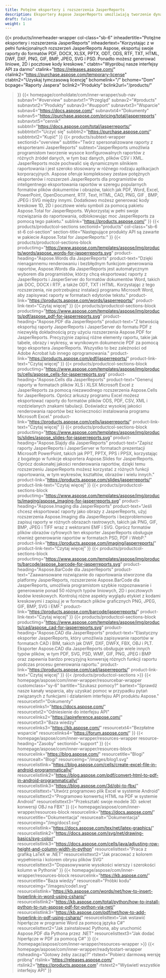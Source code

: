 ```yaml
---
title: Potężne eksportery i rozszerzenia JasperReports
description: Eksportery Aspose JasperReports umożliwiają tworzenie dynamicznych raportów w formatach PDF, Word, Excel, PowerPoint, PNG, GIF, JPEG, CAD i SVG, kodów kreskowych 1D i 2D.
draft: false
weight: 1
---
```

{{< products/innerheader-wrapper col-class="sb-6"
  inheadertitle="Potężne eksportery i rozszerzenia JasperReports"
  inheadertext="Korzystając z w pełni funkcjonalnych rozszerzeń JasperReports Aspose, eksportuj swoje raporty do formatów PDF, DOCX, XLSX, PPTX, ODT, ODS, RTF, TXT, HTML, DWF, DXF, PNG, GIF, BMP, JPEG, SVG i PSD. Ponadto możesz generować liniowe, 2D i pocztowe kody kreskowe."
  ctabtn="Wypróbuj nasze interfejsy API za darmo"
  ctalink="https://releases.aspose.com/"
  ctalink2="https://purchase.aspose.com/temporary-license"
  ctabtn2="Uzyskaj tymczasową licencję"
  bchomelink="/"
  bchome="Dom"
  bcpage="Raporty Jaspera"
  bclink2="Produkty"
  bclink2url="/products/"
  >}}
  {{< homepage/conholdate/com/inner-wrapper/sub-nav 
subnav1="#overview"
subnavtxt1="Przegląd" 
subnav2="#products"
subnavtxt2="Produkty" 
subnav3="#support"
subnavtxt3="Wsparcie" 
subnav4="https://docs.aspose.com/"
subnavtxt4="Dokumenty" 
subnav5="https://purchase.aspose.com/pricing/total/jasperreports"
subnavtxt5="cennik" 
subbtn1="https://docs.aspose.com/total/jasperreports/"
subbtntxt1="Uczyć się"
subbtn2="https://purchase.aspose.com/"
subbtntxt2="Kupić"
>}}
   {{< products/subtext-wrapper
   sectionid="overview" 
   subtitle="Twórz spersonalizowane raporty z eksporterami JasperReports"
   subtext="JasperReports umożliwia programistom tworzenie wysoce konfigurowalnych raportów z różnych źródeł danych, w tym baz danych, plików CSV i XML. JasperReports może pochwalić się dynamicznym silnikiem raportowania i jest szeroko stosowany w różnego rodzaju aplikacjach korporacyjnych. Aspose oferuje kompleksowy zestaw potężnych eksporterów i rozszerzeń JasperReports dla programistów do inteligentnego eksportowania raportów w szeregu popularnych formatów plików dokumentów i obrazów, takich jak PDF, Word, Excel, PowerPoint, OpenDocument, RTF, Text, HTML, CAD, PNG, GIF , BMP, JPEG i SVG między innymi. Dodatkowo możesz generować kody kreskowe 1D, 2D i pocztowe wielu symboli za pomocą pakietu Aspose.Total for JasperReports. Wykorzystaj w pełni swoje rozwiązania do raportowania, odblokowując moc JasperReports za pomocą tego pakietu."
   sublink="https://products.aspose.com/"
   >}} 
{{< products/productcol-sections
sectionid="products" 
col-class="sb-6 st-6 col-section"
section-title="Następujące produkty API są zawarte w pakiecie Aspose.Total for JasperReports:"
>}}
{{< products/productcol-sections-block
productimg="https://www.aspose.com/templates/aspose/img/products/words/aspose_words-for-jasperreports.svg"
product-heading="Aspose.Words dla JasperReports"
product-text="Dzięki nienagannemu renderowaniu i bezbłędnym funkcjom generowania raportów, Aspose.Words dla JasperReports jest automatycznym wyborem dla programistów, którzy chcą eksportować raporty z JasperReports i JasperServer do formatów dokumentów Word, takich jak DOC, DOCX i RTF, a także ODT, TXT i HTML. Korzystając z tego rozszerzenia, nie potrzebujesz instalacji programu Microsoft Word, aby zapisywać raporty w formatach edytorów tekstu."
product-link="https://products.aspose.com/words/jasperreports/"
product-link-text="Czytaj więcej"
>}}
{{< products/productcol-sections-block
productimg="https://www.aspose.com/templates/aspose/img/products/pdf/aspose_pdf-for-jasperreports.svg"
product-heading="Aspose.PDF dla JasperReports"
product-text="Z łatwością eksportuj raporty JasperReports i JasperServer do formatu PDF z niezwykłą dokładnością przy użyciu rozszerzenia Aspose.PDF for JasperReports. Precyzyjnie zapisuj różne elementy raportu, takie jak tabele, obrazy i wykresy, w wynikowym dokumencie PDF za pomocą tego eksportera JasperReports. Wszystko to bez zależności od Adobe Acrobat lub innego oprogramowania."
product-link="https://products.aspose.com/pdf/jasperreports/"
product-link-text="Czytaj więcej"
>}}
{{< products/productcol-sections-block
productimg="https://www.aspose.com/templates/aspose/img/products/cells/aspose_cells-for-jasperreports.svg"
product-heading="Aspose.Cells dla JasperReports"
product-text="Generuj raporty w formatach plików XLS i XLSX Microsoft Excel z JasperReports za pomocą niezawodnego rozszerzenia Aspose.Cells for JasperReports. Oprócz arkuszy programu Excel możesz eksportować raporty do formatów plików ODS, PDF, CSV, XML i rozdzielanych znakami tabulacji. Doświadcz wysokiej jakości renderowania raportów bez konieczności instalowania programu Microsoft Excel."
product-link="https://products.aspose.com/cells/jasperreports/"
product-link-text="Czytaj więcej"
>}}
{{< products/productcol-sections-block
productimg="https://www.aspose.com/templates/aspose/img/products/slides/aspose_slides-for-jasperreports.svg"
product-heading="Aspose.Slajdy dla JasperReports"
product-text="Zapisz raporty JasperReports i JasperServer w formatach prezentacji Microsoft PowerPoint, takich jak PPT, PPTX, PPS i PPSX, korzystając z bogatego w funkcje eksportera Aspose.Slides for JasperReports. Oprócz doskonałej jakości renderowania raportów, dzięki temu rozszerzeniu JasperReports możesz korzystać z różnych funkcji raportowania, w tym wykresów, kształtów, obrazów i wielu innych."
product-link="https://products.aspose.com/slides/jasperreports/"
product-link-text="Czytaj więcej"
>}}
{{< products/productcol-sections-block
productimg="https://www.aspose.com/templates/aspose/img/products/imaging/aspose_imaging-for-jasperreports.svg"
product-heading="Aspose.Imaging dla JasperReports"
product-text="Jeśli chcesz eksportować raporty jako obrazy z JasperReports, użyj rozszerzenia Aspose.Imaging dla JasperReports i bezproblemowo zapisuj raporty w różnych obrazach rastrowych, takich jak PNG, GIF, BMP, JPEG i TIFF wraz z wektorami EMF i SVG. Oprócz formatów plików obrazów cyfrowych ten eksporter JasperReports obsługuje również generowanie raportów w formatach PSD, PDF i WebP."
product-link="https://products.aspose.com/imaging/jasperreports/"
product-link-text="Czytaj więcej"
>}}
{{< products/productcol-sections-block
productimg="https://www.aspose.com/templates/aspose/img/products/barcode/aspose_barcode-for-jasperreports.svg"
product-heading="Aspose.BarCode dla JasperReports"
product-text="Zaawansowane rozwiązanie do raportowania stworzone dla platformy JasperReports, rozszerzenie Aspose.BarCode dla JasperReports, umożliwia programistom szybkie rozpoznawanie i generowanie ponad 50 różnych typów liniowych, 2D i pocztowych kodów kreskowych. Kontroluj różne aspekty wyglądu etykiet z kodami kreskowymi i zapisuj je w formatach plików graficznych PNG, JPEG, GIF, BMP, SVG i EMF."
product-link="https://products.aspose.com/barcode/jasperreports/"
product-link-text="Czytaj więcej"
>}} 
{{< products/productcol-sections-block
productimg="https://www.aspose.com/templates/aspose/img/products/cad/aspose_cad-for-jasperreports.svg"
product-heading="Aspose.CAD dla JasperReports"
product-text="Elastyczny eksporter JasperReports, który umożliwia zapisywanie raportów w formatach CAD i BIM, takich jak DWF, DXF, DWFX, FBX, OBJ i PLT. Eksporter Aspose.CAD dla JasperReports obsługuje wiele innych typów plików, w tym PDF, SVG, PSD, WMF, GIF, PNG, JPEG i BMP oraz zapewnia bardzo precyzyjną konwersję różnych funkcji raportu podczas procesu generowania raportu."
product-link="https://products.aspose.com/cad/jasperreports/"
product-link-text="Czytaj więcej"
>}}
{{< /products/productcol-sections >}}
{{< homepage/aspose/com/inner-wrapper/resourcebar-wrapper
customclass="sy-6"
bartitle="Szukasz pomocy?"
bartext="Sprawdź nasze kanały wsparcia, aby uzyskać pomoc w przypadku pytań związanych z funkcjami i działaniem interfejsu API produktu Aspose."
resourcetxt1="Dokumenty"
resourcelinks1="https://docs.aspose.com/"
resourcetxt2="Odniesienie do interfejsu API"
resourcelinks2="https://apireference.aspose.com/"
resourcetxt3="Baza wiedzy"
resourcelinks3="https://kb.aspose.com/"
resourcetxt4="Bezpłatne wsparcie"
resourcelinks4="https://forum.aspose.com/"
>}}
{{< homepage/aspose/com/inner-wrapper/resources-wrapper
resource-heading="Zasoby"
sectionid="support"
>}}
{{< homepage/aspose/com/inner-wrapper/resources-block 
resourcelink="https://blog.aspose.com/"
resourcetitle="Blogi"
resourcealt="Blogi"
resourceimg="/images/blog1.svg"
resourcelistlink="https://blog.aspose.com/cells/create-excel-file-in-android-programmatically/" 
resourcelistlink2="https://blog.aspose.com/pdf/convert-html-to-pdf-in-android-programmatically/" 
resourcelistlink3="https://blog.aspose.com/3d/obj-to-fbx/"
resourcelisttext="Utwórz programowo plik Excel w systemie Android"
resourcelisttext2="Programowo konwertuj HTML na PDF w systemie Android"
resourcelisttext3="Przekształć swoje modele 3D: sekret konwersji OBJ na FBX"
>}}
{{< homepage/aspose/com/inner-wrapper/resources-block 
resourcelink="https://docs.aspose.com/"
resourcetitle="Dokumentacja"
resourcealt="Dokumentacja"
resourceimg="/img/docs1.svg"
resourcelistlink="https://docs.aspose.com/tex/net/latex-graphics/" 
resourcelistlink2="https://docs.aspose.com/svg/net/drawing-basics/svg-color/" 
resourcelistlink3="https://docs.aspose.com/cells/java/adjusting-row-height-and-column-width-in-python"
resourcelisttext="Praca z grafiką LaTeX w .NET"
resourcelisttext2="Jak pracować z kolorem wypełnienia i kolorem obrysu plików SVG"
resourcelisttext3="Dopasowywanie wysokości wierszy i szerokości kolumn w Pythonie"
>}}
{{< homepage/aspose/com/inner-wrapper/resources-block 
resourcelink="https://kb.aspose.com/"
resourcetitle="Baza wiedzy"
resourcealt="Próbki kodu"
resourceimg="/images/code1.svg"
resourcelistlink="https://kb.aspose.com/words/net/how-to-insert-hyperlink-in-word-using-csharp/" 
resourcelistlink2="https://kb.aspose.com/total/python/how-to-install-python-to-run-aspose-pdf-for-python-via-net/" 
resourcelistlink3="https://kb.aspose.com/pdf/net/how-to-add-hyperlink-in-pdf-using-csharp/"
resourcelisttext="Jak wstawić hiperłącze w programie Word za pomocą języka C#"
resourcelisttext2="Jak zainstalować Pythona, aby uruchomić Aspose.PDF dla Pythona przez .NET"
resourcelisttext3="Jak dodać hiperłącze w PDF za pomocą C#"
>}}
{{< /homepage/aspose/com/inner-wrapper/resources-wrapper >}}
{{< homepage/aspose/com/inner-wrapper/readytostart-wrapper
rtsheading="Gotowy żeby zacząć?"
rtstext="Pobierz darmową wersję próbną"
rtslink="https://releases.aspose.com/"
rtslink2="https://products.aspose.com"
rtstext2="Wyświetl wszystkie interfejsy API"
>}}

